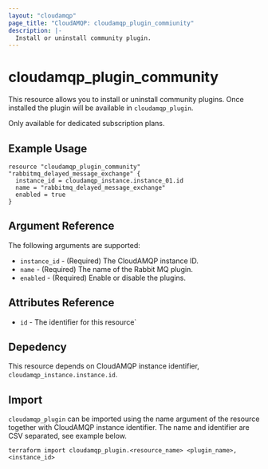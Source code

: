 ```yaml
---
layout: "cloudamqp"
page_title: "CloudAMQP: cloudamqp_plugin_commiunity"
description: |-
  Install or uninstall community plugin.
---
```


# cloudamqp_plugin_community

This resource allows you to install or uninstall community plugins. Once installed the plugin will be available in `cloudamqp_plugin`.

Only available for dedicated subscription plans.

## Example Usage

```hcl
resource "cloudamqp_plugin_community" "rabbitmq_delayed_message_exchange" {
  instance_id = cloudamqp_instance.instance_01.id
  name = "rabbitmq_delayed_message_exchange"
  enabled = true
}
```

## Argument Reference

The following arguments are supported:

* `instance_id` - (Required) The CloudAMQP instance ID.
* `name`        - (Required) The name of the Rabbit MQ plugin.
* `enabled`     - (Required) Enable or disable the plugins.

## Attributes Reference

* `id`  - The identifier for this resource`

## Depedency

This resource depends on CloudAMQP instance identifier, `cloudamqp_instance.instance.id`.

## Import

`cloudamqp_plugin` can be imported using the name argument of the resource together with CloudAMQP instance identifier. The name and identifier are CSV separated, see example below.

`terraform import cloudamqp_plugin.<resource_name> <plugin_name>,<instance_id>`
